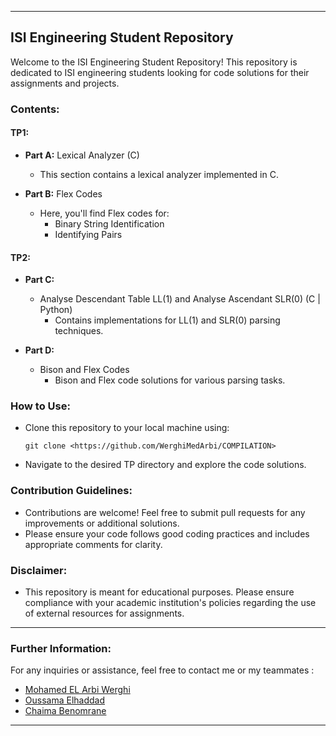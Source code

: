 
---

## ISI Engineering Student Repository

Welcome to the ISI Engineering Student Repository! This repository is dedicated to ISI engineering students looking for code solutions for their assignments and projects.

### Contents:

#### TP1:
- **Part A:** Lexical Analyzer (C)
  - This section contains a lexical analyzer implemented in C.
  
- **Part B:** Flex Codes
  - Here, you'll find Flex codes for:
    - Binary String Identification
    - Identifying Pairs

#### TP2:
- **Part C:**
  - Analyse Descendant Table LL(1) and Analyse Ascendant SLR(0) (C | Python)
    - Contains implementations for LL(1) and SLR(0) parsing techniques.

- **Part D:**
  - Bison and Flex Codes
    - Bison and Flex code solutions for various parsing tasks.

### How to Use:
- Clone this repository to your local machine using:
  ```
  git clone <https://github.com/WerghiMedArbi/COMPILATION>
  ```
- Navigate to the desired TP directory and explore the code solutions.

### Contribution Guidelines:
- Contributions are welcome! Feel free to submit pull requests for any improvements or additional solutions.
- Please ensure your code follows good coding practices and includes appropriate comments for clarity.

### Disclaimer:
- This repository is meant for educational purposes. Please ensure compliance with your academic institution's policies regarding the use of external resources for assignments.


---


### Further Information:
For any inquiries or assistance, feel free to contact me or my teammates :
- [Mohamed EL Arbi Werghi](https://www.instagram.com/werghimohamedarbi/)
- [Oussama Elhaddad](https://www.facebook.com/Oussema.El.Haddad/)
- [Chaima Benomrane](https://www.facebook.com/ch.bo.948/)

--- 
